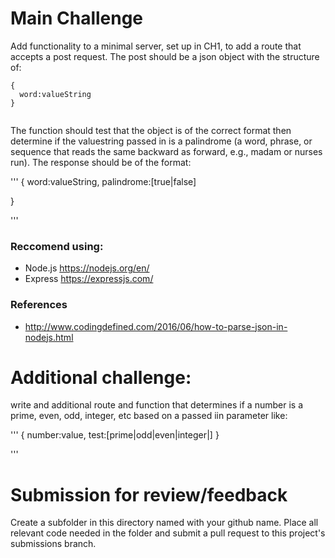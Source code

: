 # Main Challenge

Add functionality to a minimal server, set up in CH1, to add a route that accepts a post request. The post should be a json object with the structure of:

```
{
  word:valueString
}


```

The function should test that the object is of the correct format then determine if the valuestring passed in is a palindrome (a word, phrase, or sequence that reads the same backward as forward, e.g., madam or nurses run). The response should be of the format:

'''
{
  word:valueString,
  palindrome:[true|false]

}

'''




### Reccomend using:
* Node.js https://nodejs.org/en/
* Express https://expressjs.com/

### References
* http://www.codingdefined.com/2016/06/how-to-parse-json-in-nodejs.html



# Additional challenge:
write and additional route and function that determines if a number is a prime, even, odd, integer, etc based on a passed iin parameter like:

'''
{
  number:value,
  test:[prime|odd|even|integer|<other>]
}

'''

# Submission for review/feedback

Create a subfolder in this directory named with your github name. Place all relevant code needed in the folder and submit a pull request to this project's submissions branch.
